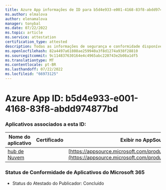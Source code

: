 ```yaml
---
title: Azure App informações de ID para b5d4e933-e001-4168-83f8-abdd974877bd
ms.author: elmalova
author: elenamalova
manager: tonybal
ms.date: 07/22/2022
ms.topic: article
ms.service: attestation
certification_type: attested
description: Todas as informações de segurança e conformidade disponíveis para b5d4e933-e001-4168-83f8-abdd974877bd.
ms.openlocfilehash: 82a4497a61808ae259940a3f8d1274a938f28810
ms.sourcegitcommit: 9c114837630164e4c4965abc220743e2b08a1df5
ms.translationtype: MT
ms.contentlocale: pt-BR
ms.lasthandoff: 07/22/2022
ms.locfileid: "66973125"
---
```

# <a name="azure-app-id-b5d4e933-e001-4168-83f8-abdd974877bd"></a>Azure App ID: b5d4e933-e001-4168-83f8-abdd974877bd


### <a name="apps-associated-with-this-id"></a>Aplicativos associados a esta ID:
| **Nome do aplicativo** | **Certificado** | **Exibir no AppSource** |
|--------------|---------------|-----------------------|
| [hub de Nuvem](../forward/WA200003034.md) |  | [https://appsource.microsoft.com/product/office/WA200003034](https://appsource.microsoft.com/product/office/WA200003034) |

### <a name="microsoft-365-app-compliance-status"></a>Status de Conformidade de Aplicativos do Microsoft 365
- Status do Atestado do Publicador: Concluído
